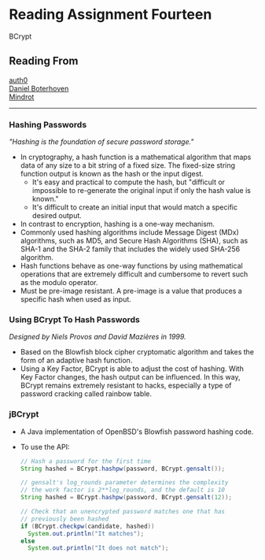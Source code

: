 # Reading Assignment Fourteen

BCrypt

## Reading From

[auth0](https://auth0.com/blog/hashing-passwords-one-way-road-to-security/)  
[Daniel Boterhoven](https://danboterhoven.medium.com/why-you-should-use-bcrypt-to-hash-passwords-af330100b861)  
[Mindrot](https://www.mindrot.org/projects/jBCrypt/)  

___

### Hashing Passwords

*"Hashing is the foundation of secure password storage."*

- In cryptography, a hash function is a mathematical algorithm that maps data of any size to a bit string of a fixed size. The fixed-size string function output is known as the hash or the input digest.
  - It's easy and practical to compute the hash, but "difficult or impossible to re-generate the original input if only the hash value is known."
  - It's difficult to create an initial input that would match a specific desired output.
- In contrast to encryption, hashing is a one-way mechanism.
- Commonly used hashing algorithms include Message Digest (MDx) algorithms, such as MD5, and Secure Hash Algorithms (SHA), such as SHA-1 and the SHA-2 family that includes the widely used SHA-256 algorithm.
- Hash functions behave as one-way functions by using mathematical operations that are extremely difficult and cumbersome to revert such as the modulo operator.
- Must be pre-image resistant. A pre-image is a value that produces a specific hash when used as input.

### Using BCrypt To Hash Passwords

*Designed by Niels Provos and David Mazières in 1999.*

- Based on the Blowfish block cipher cryptomatic algorithm and takes the form of an adaptive hash function.
- Using a Key Factor, BCrypt is able to adjust the cost of hashing. With Key Factor changes, the hash output can be influenced. In this way, BCrypt remains extremely resistant to hacks, especially a type of password cracking called rainbow table.

### jBCrypt

- A Java implementation of OpenBSD's Blowfish password hashing code.
- To use the API:

  ```java
  // Hash a password for the first time
  String hashed = BCrypt.hashpw(password, BCrypt.gensalt());

  // gensalt's log_rounds parameter determines the complexity
  // the work factor is 2**log_rounds, and the default is 10
  String hashed = BCrypt.hashpw(password, BCrypt.gensalt(12));

  // Check that an unencrypted password matches one that has
  // previously been hashed
  if (BCrypt.checkpw(candidate, hashed))
    System.out.println("It matches");
  else
    System.out.println("It does not match");
  ```

